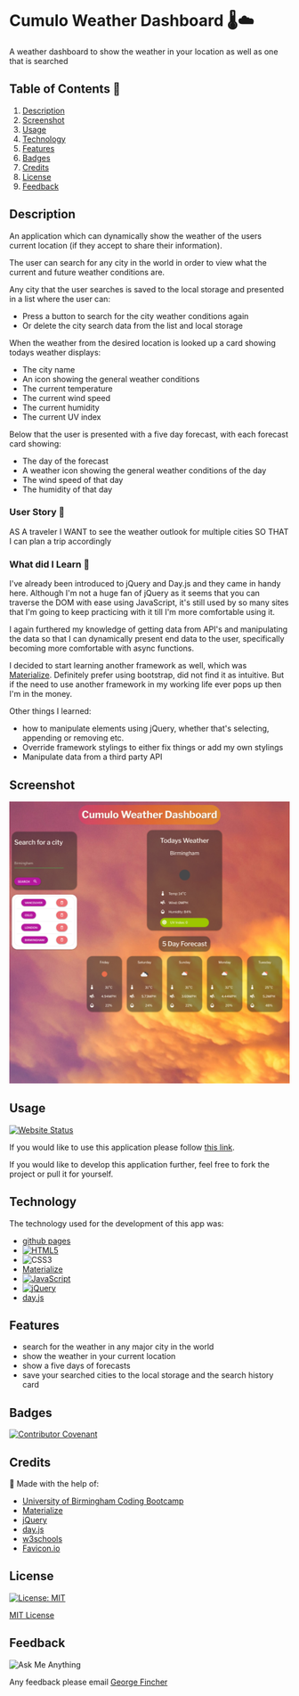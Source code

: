 # Cumulo Weather Dashboard 🌡️☁️

A weather dashboard to show the weather in your location as well as one that is searched

## Table of Contents 📃

1. [Description](#description)
2. [Screenshot](#screenshot)
3. [Usage](#usage)
4. [Technology](#technology)
5. [Features](#features)
6. [Badges](#badges)
7. [Credits](#credits)
8. [License](#license)
9. [Feedback](#feedback)

## Description

An application which can dynamically show the weather of the users current location (if they accept to share their information).

The user can search for any city in the world in order to view what the current and future weather conditions are.

Any city that the user searches is saved to the local storage and presented in a list where the user can:

- Press a button to search for the city weather conditions again
- Or delete the city search data from the list and local storage

When the weather from the desired location is looked up a card showing todays weather displays:

- The city name
- An icon showing the general weather conditions
- The current temperature
- The current wind speed
- The current humidity
- The current UV index

Below that the user is presented with a five day forecast, with each forecast card showing:

- The day of the forecast
- A weather icon showing the general weather conditions of the day
- The wind speed of that day
- The humidity of that day

### User Story 👤

AS A traveler
I WANT to see the weather outlook for multiple cities
SO THAT I can plan a trip accordingly

### What did I Learn 🏫

I've already been introduced to jQuery and Day.js and they came in handy here. Although I'm not a huge fan of jQuery as it seems that you can traverse the DOM with ease using JavaScript, it's still used by so many sites that I'm going to keep practicing with it till I'm more comfortable using it.

I again furthered my knowledge of getting data from API's and manipulating the data so that I can dynamically present end data to the user, specifically becoming more comfortable with async functions.

I decided to start learning another framework as well, which was [Materialize](https://materializecss.com/). Definitely prefer using bootstrap, did not find it as intuitive. But if the need to use another framework in my working life ever pops up then I'm in the money.

Other things I learned:

- how to manipulate elements using jQuery, whether that's selecting, appending or removing etc.
- Override framework stylings to either fix things or add my own stylings
- Manipulate data from a third party API

## Screenshot

![The weather dashboard application, with weather cards, a search form and a search history](/assets/readme-imgs/screenshot-cumulo-weather-dashboard.png)

## Usage

[![Website Status](https://img.shields.io/website-up-down-green-red/http/monip.org.svg)](https://theinfamousgrim.github.io/cumulo-weather-dashboard/)

If you would like to use this application please follow [this link](https://theinfamousgrim.github.io/cumulo-weather-dashboard/).

If you would like to develop this application further, feel free to fork the project or pull it for yourself.

## Technology

The technology used for the development of this app was:

- [github pages](https://pages.github.com/)
- [![HTML5](https://img.shields.io/badge/HTML-239120?style=for-the-badge&logo=html5&logoColor=white)](https://html.com/)
- ![CSS3](https://img.shields.io/badge/CSS-239120?&style=for-the-badge&logo=css3&logoColor=white)
- [Materialize](https://materializecss.com/)
- [![JavaScript](https://img.shields.io/badge/JavaScript-323330?style=for-the-badge&logo=javascript&logoColor=F7DF1E)](https://www.javascript.com/)
- [![jQuery](https://img.shields.io/badge/jQuery-0769AD?style=for-the-badge&logo=jquery&logoColor=white)](https://jquery.com)
- [day.js](https://day.js.org/en/)

## Features

- search for the weather in any major city in the world
- show the weather in your current location
- show a five days of forecasts
- save your searched cities to the local storage and the search history card

## Badges

[![Contributor Covenant](https://img.shields.io/badge/Contributor%20Covenant-2.1-4baaaa.svg)](code_of_conduct.md)

## Credits

🙏 Made with the help of:

- [University of Birmingham Coding Bootcamp](https://www.birmingham.ac.uk/postgraduate/courses/cpd/coding-boot-camp.aspx)
- [Materialize](https://materializecss.com/)
- [jQuery](https://jquery.com/)
- [day.js](https://day.js.org/en/)
- [w3schools](https://www.w3schools.com/howto/howto_css_loader.asp)
- [Favicon.io](https://favicon.io/)

## License

[![License: MIT](https://img.shields.io/badge/License-MIT-yellow.svg)](https://opensource.org/licenses/MIT)

[MIT License](/LICENSE.md)

## Feedback

![Ask Me Anything](https://img.shields.io/badge/Ask%20me-anything-1abc9c.svg)

Any feedback please email [George Fincher](mailto:george@grimfunky.dev)
